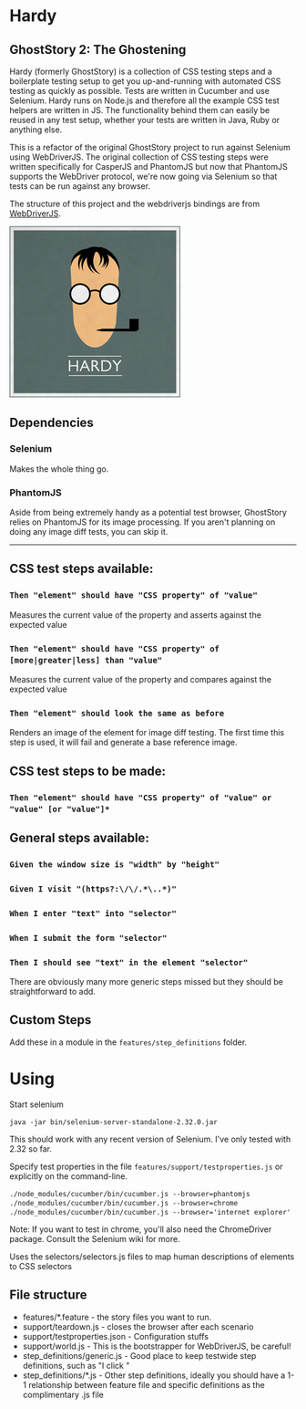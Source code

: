 Hardy
===

GhostStory 2: The Ghostening
---

Hardy (formerly GhostStory) is a collection of CSS testing steps and a boilerplate testing setup to get you up-and-running with automated CSS testing as quickly as possible. Tests are written in Cucumber and use Selenium. Hardy runs on Node.js and therefore all the example CSS test helpers are written in JS. The functionality behind them can easily be reused in any test setup, whether your tests are written in Java, Ruby or anything else.

This is a refactor of the original GhostStory project to run against Selenium using WebDriverJS. The original collection of CSS testing steps were written specifically for CasperJS and PhantomJS but now that PhantomJS supports the WebDriver protocol, we're now going via Selenium so that tests can be run against any browser.

The structure of this project and the webdriverjs bindings are from [WebDriverJS](https://github.com/camme/webdriverjs).

![image](extra/assets/small-logo.png)

Dependencies
---

### Selenium

Makes the whole thing go.

### PhantomJS

Aside from being extremely handy as a potential test browser, GhostStory relies on PhantomJS for its image processing. If you aren't planning on doing any image diff tests, you can skip it.

---

## CSS test steps available:

### `Then "element" should have "CSS property" of "value"`

Measures the current value of the property and asserts against the expected value

### `Then "element" should have "CSS property" of [more|greater|less] than "value"`

Measures the current value of the property and compares against the expected value

### `Then "element" should look the same as before`

Renders an image of the element for image diff testing. The first time this step is used, it will fail and generate a base reference image.

## CSS test steps to be made:

### `Then "element" should have "CSS property" of "value" or "value" [or "value"]*`

## General steps available:

### `Given the window size is "width" by "height"`

### `Given I visit "(https?:\/\/.*\..*)"`

### `When I enter "text" into "selector"`

### `When I submit the form "selector"`

### `Then I should see "text" in the element "selector"`

There are obviously many more generic steps missed but they should be straightforward to add.

## Custom Steps

Add these in a module in the `features/step_definitions` folder.


Using
===

Start selenium

    java -jar bin/selenium-server-standalone-2.32.0.jar

This should work with any recent version of Selenium. I've only tested with 2.32 so far.

Specify test properties in the file `features/support/testproperties.js` or explicitly on the command-line.

    ./node_modules/cucumber/bin/cucumber.js --browser=phantomjs
    ./node_modules/cucumber/bin/cucumber.js --browser=chrome
    ./node_modules/cucumber/bin/cucumber.js --browser='internet explorer'

Note: If you want to test in chrome, you'll also need the ChromeDriver package. Consult the Selenium wiki for more.

Uses the selectors/selectors.js files to map human descriptions of elements to CSS selectors

## File structure



  * features/*.feature - the story files you want to run.
  * support/teardown.js - closes the browser after each scenario
  * support/testproperties.json - Configuration stuffs
  * support/world.js - This is the bootstrapper for WebDriverJS, be careful!
  * step_definitions/generic.js - Good place to keep testwide step definitions, such as "I click <id>"
  * step_definitions/*.js - Other step definitions, ideally you should have a 1-1 relationship between feature file and specific definitions as the complimentary .js file